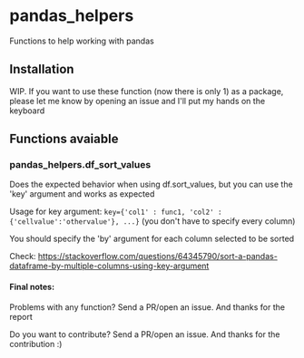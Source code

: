 # pandas_helpers
Functions to help working with pandas

## Installation
WIP. If you want to use these function (now there is only 1) as a package, please let me know by opening an issue and I'll put my hands on the keyboard

## Functions avaiable
### pandas_helpers.df_sort_values
Does the expected behavior when using df.sort_values, but you can use the 'key' argument and works as expected

Usage for key argument: `key={'col1' : func1, 'col2' : {'cellvalue':'othervalue'}, ...}` (you don't have to specify every column)

You should specify the 'by' argument for each column selected to be sorted

Check: https://stackoverflow.com/questions/64345790/sort-a-pandas-dataframe-by-multiple-columns-using-key-argument


#### Final notes:
Problems with any function? Send a PR/open an issue. And thanks for the report

Do you want to contribute? Send a PR/open an issue.  And thanks for the contribution :)
